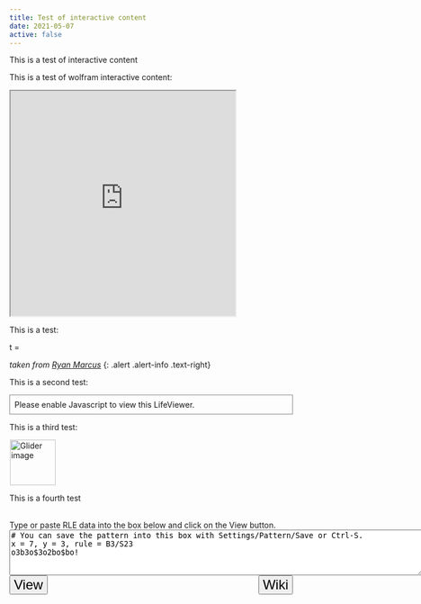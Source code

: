 ```yaml
---
title: Test of interactive content
date: 2021-05-07
active: false
---
```


This is a test of interactive content

<!--more-->

This is a test of wolfram interactive content:

<iframe src="https://www.wolframcloud.com/obj/3b2f9e26-3b89-410e-8253-3dddbb3ca4ef?_embed=iframe" width="400" height="400"></iframe>

This is a test:

<p><link href="https://rmarcus.info/blog//assets/weierstrass/nouislider.min.css" rel="stylesheet" />
<script src="https://rmarcus.info/blog//assets/weierstrass/nouislider.min.js"></script>
<script src="https://rmarcus.info/blog//assets/weierstrass/weierstrass.min.js"></script></p>

<div align="center">
  <canvas id="weierstrass" width="400px" height="300px">
  </canvas>
</div>
<div style="align: center;">
  t = <span id="tvalue"></span>
  <div style="display: inline-block; width: 70%; padding-left: 30px;">
    <div id="tslider"></div>
  </div>
</div>

*taken from [Ryan Marcus](https://rmarcus.info/blog/2016/09/09/weierstrass-transform.html)*
{: .alert .alert-info .text-right}

This is a second test:

<p>
<script type="text/javascript" src="https://www.conwaylife.com/js/lv-plugin.js"></script></p>

<div style="align: center;"><div class="rle"><div class="codebox"><div style="display:none;"><code>x=59, y = 7, rule = B3/S23
o5b5ob5ob5obo3bob5ob5obobobob5ob4o$o7bo3bo5bo5bo3bo3bo3bo5bobobobo5bo
3bo$o7bo3bo5bo5bo3bo3bo3bo5bobobobo5bo3bo$o7bo3b3o3b3o3bo3bo3bo3b3o3bo
bobob3o3b4o$o7bo3bo5bo5bo3bo3bo3bo5bobobobo5bo3bo$o7bo3bo5bo6bobo4bo3b
o5bobobobo5bo3bo$5ob5obo5b5o3bo3b5ob5o2bobo2b5obo3bo!
#C [[ IGNOREEXCLUSIVE ]]
#C [[ COLOUR DEAD 0 0 0 COLOUR ALIVE 0 0 0 ]]
#C [[ LOOP 1101 STARS NOSTEPBACK ]]
#C [[ AUTOSTART X -90 Y 60 LAYERS 6 ZOOM 4 DEPTH 3 ]]
#C [[ PAUSE 3 X 90 Y -60 ANGLE 20 THEME 0 ]]
#C [[ PAUSE 1.5 X 90 Y 60 ANGLE 340 ZOOM 6 ]]
#C [[ PAUSE 1.5 X 0 Y 0 ANGLE 0 THEME 3 ZOOM 4 ]]
#C [[ PAUSE 1 X 0 DEPTH 0.2 ZOOM 6 THEME 4 ]]
#C [[ T 1 THEME 7 ]]
#C [[ T 400 ZOOM 5 X 5 Y -10 THEME 2 ]]
#C [[ T 450 DEPTH 5 ]]
#C [[ T 560 X -155 Y 127 DEPTH 0.5 ]]
#C [[ T 950 X -242 Y 214 ANGLE 20 ]]
#C [[ T 1050 DEPTH 0 ANGLE 0 AUTOFIT "#T" ]]
#C [[ T 1100 X 0 Y 0 ZOOM 0.25 THEME CUSTOM ]]</code></div></div><canvas width="200" height="300" style="margin-left:1px;"><noscript><div style="border-width:1px;border-color:#888888;border-style:solid;padding:8px;">Please enable Javascript to view this LifeViewer.</div></noscript></canvas></div></div>

This is a third test:

<div class="rle"><div class="codebox"><div style="display:none; position: relative; z-index: 1031;"><code>bob$2bo$3o!
#C [[ THUMBSIZE 2 THEME 6 GRID GRIDMAJOR 0 SUPPRESS THUMBLAUNCH ]]
#C [[ AUTOSTART ]]
#C [[ TRACKLOOP 4 1/4 1/4 THUMBSIZE 3 GPS 3 ]] </code></div></div><canvas width="200" height="300" style="margin-left:1px; position: relative; z-index: 1031;"><noscript> <a href="https://www.conwaylife.com/wiki/File:Glider.png" class="image" title="Glider image"><img alt="Glider image" src="https://www.conwaylife.com/w/images/7/79/Glider.png" decoding="async" width="81" height="81" /></a> </noscript></canvas></div>

This is a fourth test

<div class="viewer">
			<canvas width="560" height="560"></canvas> 
			<br>
			<label for="rle">Type or paste RLE data into the box below and click on the View button.</label>
			<br>
			<textarea id="rle" rows=5 cols=89 style="display:inline-block; vertical-align:top">
# You can save the pattern into this box with Settings/Pattern/Save or Ctrl-S.
x = 7, y = 3, rule = B3/S23
o3b3o$3o2bo$bo!
</textarea>
			<button type="button" onclick="updateMe(this); return false;" style="font-size:24px; display:inline-block; vertical-align:top">View</button>
			<form action="https://conwaylife.com/wiki/LifeViewer" method="get" target="_blank" style="display:inline-block; float:right;">
				<input type="submit" value="Wiki" style="font-size:24px;">
			</form>
			<br>
		</div>

